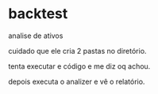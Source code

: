 # backtest

analise de ativos

cuidado que ele cria 2 pastas no diretório.

tenta executar e código e me diz oq achou.

depois executa o analizer e vê o relatório.
